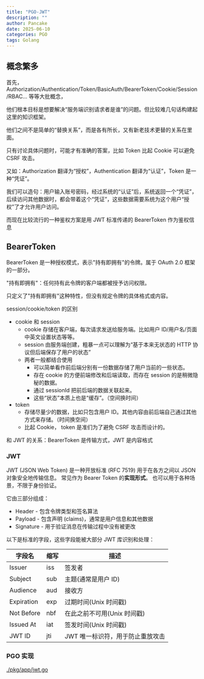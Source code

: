 ```yaml
---
title: "PGO-JWT"
description: ""
author: Pancake
date: 2025-06-10
categories: PGO
tags: Golang
---
```


## 概念繁多

首先，Authorization/Authentication/Token/BasicAuth/BearerToken/Cookie/Session/RBAC... 等等大批概念，

他们根本目标是想要解决“服务端识别请求者是谁”的问题。但比较难几句话构建起这里的知识框架。

他们之间不是简单的“替换关系”，而是各有所长，又有新老技术更替的关系在里面。

只有讨论具体问题时，可能才有准确的答案，比如 Token 比起 Cookie 可以避免 CSRF 攻击。

又如：Authorization 翻译为“授权”，Authentication 翻译为“认证”，Token 是一种“凭证”。

我们可以造句：用户输入账号密码，经过系统的“认证”后，系统返回一个“凭证”，后续访问其他数据时，都会带着这个“凭证”，这些数据需要系统为这个用户“授权”了才允许用户访问。

而现在比较流行的一种鉴权方案是用 JWT 标准传递的 BearerToken 作为鉴权信息

## BearerToken

BearerToken 是一种授权模式，表示"持有即拥有"的令牌。属于 OAuth 2.0 框架的一部分。

"持有即拥有"：任何持有此令牌的客户端都被授予访问权限。

只定义了"持有即拥有"这种特性，但没有规定令牌的具体格式或内容。

session/cookie/token 的区别

- cookie 和 session
  - cookie 存储在客户端，每次请求发送给服务端。比如用户 ID/用户名/页面中英文设置状态等等。
  - session 由服务端创建，粗暴一点可以理解为“基于本来无状态的 HTTP 协议但后端保存了用户的状态”
  - 两者一般都结合使用
    - 可以简单看作前后端分别有一份数据存储了用户当前的一些状态。
    - 存在 cookie 的方便前端修改和后端读取，而存在 session 的是稍微隐秘的数据。
    - 通过 sessionId 把前后端的数据关联起来。
    - 这些“状态”本质上也是“缓存”。（空间换时间）
- token
  - 存储尽量少的数据，比如只包含用户 ID。其他内容由前后端自己通过其他方式来存储。（时间换空间）
  - 比起 Cookie， token 是准们为了避免 CSRF 攻击而设计的。

和 JWT 的关系：BearerToken 是传输方式，JWT 是内容格式

### JWT

JWT (JSON Web Token) 是一种开放标准 (RFC 7519)
用于在各方之间以 JSON 对象安全地传输信息。
常见作为 Bearer Token 的**实现形式**。
也可以用于各种场景，不限于身份验证。

它由三部分组成：

- Header - 包含令牌类型和签名算法
- Payload - 包含声明 (claims)，通常是用户信息和其他数据
- Signature - 用于验证消息在传输过程中没有被更改

以下是标准的字段，这些字段能被大部分 JWT 库识别和处理：

| 字段名     | 缩写 | 描述                             |
| ---------- | ---- | -------------------------------- |
| Issuer     | iss  | 签发者                           |
| Subject    | sub  | 主题(通常是用户 ID)              |
| Audience   | aud  | 接收方                           |
| Expiration | exp  | 过期时间(Unix 时间戳)            |
| Not Before | nbf  | 在此之前不可用(Unix 时间戳)      |
| Issued At  | iat  | 签发时间(Unix 时间戳)            |
| JWT ID     | jti  | JWT 唯一标识符，用于防止重放攻击 |

### PGO 实现

[./pkg/app/jwt.go](https://github.com/pancake-lee/pgo/blob/master/pkg/app/jwt.go)
